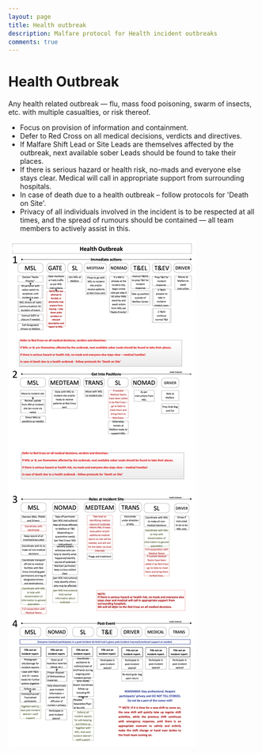 ```yaml
---
layout: page
title: Health outbreak
description: Malfare protocol for Health incident outbreaks
comments: true
---
```

# Health Outbreak

Any health related outbreak &mdash; flu, mass food poisoning, swarm of
insects, etc. with multiple casualties, or risk thereof.

- Focus on provision of information and containment.
- Defer to Red Cross on all medical decisions, verdicts and
    directives.
- If Malfare Shift Lead or Site Leads are themselves affected by the
    outbreak, next available sober Leads should be found to take their
    places.
- If there is serious hazard or health risk, no-mads and everyone else
    stays clear. Medical will call in appropriate support from
    surrounding hospitals.
- In case of death due to a health outbreak &ndash; follow protocols
    for 'Death on Site'.
- Privacy of all individuals involved in the incident is to be
    respected at all times, and the spread of rumours should be
    contained &mdash; all team members to actively assist in this.


![Health Outbreak 1](img/ho-1.png "Health Outbreak 1") 
­­­
